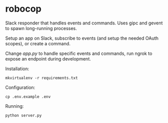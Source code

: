 # robocop

Slack responder that handles events and commands. Uses gipc and gevent to spawn long-running processes.

Setup an app on Slack, subscribe to events (and setup the needed OAuth scopes), or create a command.

Change _app.py_ to handle specific events and commands, run ngrok to expose an endpoint during development.

Installation:

    mkvirtualenv -r requirements.txt

Configuration:

    cp .env.example .env

Running:

    python server.py
